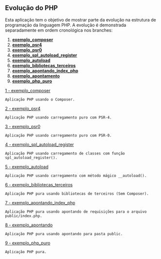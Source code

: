 
## **Evolução do PHP** ##

Esta aplicação tem o objetivo de mostrar parte da evolução na estrutura de programação da linguagem PHP.
A evolução é demonstrada separadamente em ordem cronológica nos branches:

 1. [**exemplo_composer**](#exemplo_composer)
 2. [**exemplo_psr4**](#exemplo_psr4)
 3. [**exemplo_psr0**](exemplo_psr0)
 4. [**exemplo_spl_autoload_register**](#exemplo_spl_autoload_register)
 5. [**exemplo_autoload**](#exemplo_autoload)
 6. [**exemplo_bibliotecas_terceiros**](#exemplo_bibliotecas_terceiros)
 7. [**exemplo_apontando_index_php**](#exemplo_apontando_index_php)
 8. [**exemplo_apontamento**](#exemplo_apontando)
 9. [**exemplo_php_puro**](#exemplo_php_puro)

[1 - exemplo_composer](#exemplo_composer)

	Aplicação PHP usando o Composer.

[2 - exemplo_psr4](#exemplo_psr4)

	Aplicação PHP usando carregamento puro com PSR-4.

[3 - exemplo_psr0](#exemplo_psr0)

	Aplicação PHP usando carregamento puro com PSR-0.

[4 - exemplo_spl_autoload_register](#exemplo_spl_autoload_register)

	Aplicação PHP usando carregamento de classes com função spl_autoload_register().

[5 - exemplo_autoload](#exemplo_autoload)

	Aplicação PHP usando carregamento com método mágico __autoload().

[6 - exemplo_bibliotecas_terceiros](#exemplo_bibliotecas_terceiros)

	Aplicação PHP pura usando bibliotecas de terceiros (Sem Composer).

[7 - exemplo_apontando_index_php](#exemplo_apontando_index_php)

	Aplicação PHP pura usando apontando de requisições para o arquivo public/index.php.

[8 - exemplo_apontando](#exemplo_apontando)

	Aplicação PHP pura usando apontando para pasta public.

[9 - exemplo_php_puro](#exemplo_php_puro)

	Aplicação PHP pura.